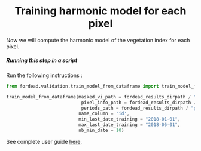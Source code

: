 # <div align="center"> Training harmonic model for each pixel </div>


Now we will compute the harmonic model of the vegetation index for each pixel.

##### Running this step in a script

Run the following instructions :

```python
from fordead.validation.train_model_from_dataframe import train_model_from_dataframe

train_model_from_dataframe(masked_vi_path = fordead_results_dirpath / "mask_vi_tuto.csv",
							pixel_info_path = fordead_results_dirpath / "pixel_info_tuto.csv",
							periods_path = fordead_results_dirpath / "periods_tuto.csv",
						   name_column = 'id',
						   min_last_date_training = "2018-01-01",
						   max_last_date_training = "2018-06-01",
						   nb_min_date = 10)

```

See complete user guide [here](https://fordead.gitlab.io/fordead_package/docs/user_guides/english/validation_tools/06_training_model_from_dataframe).
